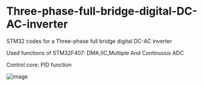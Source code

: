 # Three-phase-full-bridge-digital-DC-AC-inverter

STM32 codes for a Three-phase full bridge digital DC-AC inverter

Used functions of STM32F407: DMA,IIC,Multiple And Continuous ADC

Control core: PID function


![image](https://github.com/ogugugugugua/Three-phase-full-bridge-digital-DC-AC-inverter/blob/master/%E9%80%86%E5%8F%98%E5%85%A8%E6%A1%A5.png)
